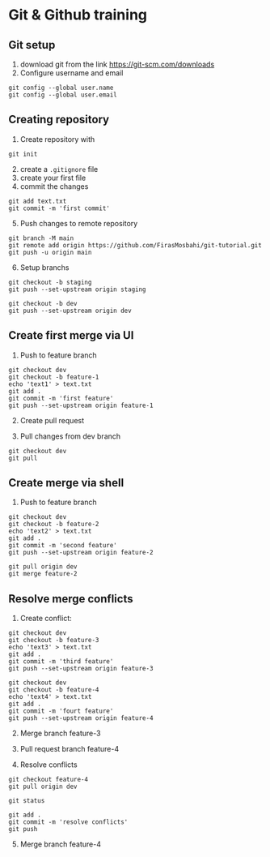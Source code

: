 # Git & Github training

## Git setup

1. download git from the link <a href="https://git-scm.com/downloads">https://git-scm.com/downloads</a>
2. Configure username and email
```shell
git config --global user.name
git config --global user.email
```

## Creating repository

1. Create repository with 
```shell
git init  
```
2. create a `.gitignore` file
3. create your first file
4. commit the changes
```shell
git add text.txt
git commit -m 'first commit'
```
5. Push changes to remote repository
```shell
git branch -M main
git remote add origin https://github.com/FirasMosbahi/git-tutorial.git
git push -u origin main
```

6. Setup branchs

```shell
git checkout -b staging
git push --set-upstream origin staging

git checkout -b dev
git push --set-upstream origin dev
```

## Create first merge via UI

1. Push to feature branch
```shell
git checkout dev
git checkout -b feature-1
echo 'text1' > text.txt
git add .
git commit -m 'first feature'
git push --set-upstream origin feature-1
```

2. Create pull request

3. Pull changes from dev branch
```shell
git checkout dev
git pull
```

## Create merge via shell

1. Push to feature branch
```shell
git checkout dev
git checkout -b feature-2
echo 'text2' > text.txt
git add .
git commit -m 'second feature'
git push --set-upstream origin feature-2
```

```shell
git pull origin dev
git merge feature-2
```

## Resolve merge conflicts

1. Create conflict:

```shell
git checkout dev
git checkout -b feature-3
echo 'text3' > text.txt
git add .
git commit -m 'third feature'
git push --set-upstream origin feature-3

git checkout dev
git checkout -b feature-4
echo 'text4' > text.txt
git add .
git commit -m 'fourt feature'
git push --set-upstream origin feature-4
```

2. Merge branch feature-3

3. Pull request branch feature-4

4. Resolve conflicts

```shell
git checkout feature-4
git pull origin dev

git status

git add .
git commit -m 'resolve conflicts'
git push
```

5. Merge branch feature-4
